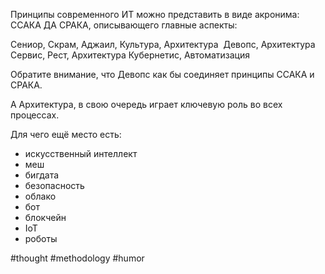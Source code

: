 Принципы современного ИТ можно представить в виде акронима: ССАКА ДА СРАКА, описывающего главные аспекты:

Сениор, Скрам, Аджаил, Культура, Архитектура 
Девопс, Архитектура 
Сервис, Рест, Архитектура Кубернетис, Автоматизация

Обратите внимание, что Девопс как бы соединяет принципы ССАКА и СРАКА.

А Архитектура, в свою очередь играет ключевую роль во всех процессах.

Для чего ещё место есть:
- искусственный интеллект
- меш
- бигдата 
- безопасность
- облако 
- бот
- блокчейн
- IoT
- роботы

#thought #methodology #humor